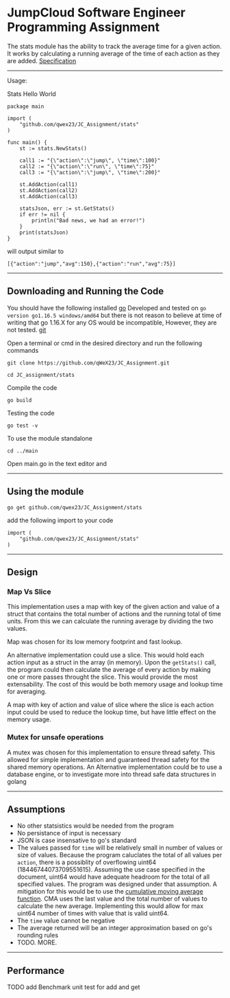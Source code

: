# JumpCloud Software Engineer Programming Assignment

The stats module has the ability to track the average  time for a given action. It works by calculating a running average of the time of each action as they are added. [Specification](https://github.com/qWeX23/JC_Assignment/blob/main/Software%20Engineer%20-%20Backend%20Assignment.pdf)

---
Usage:

Stats Hello World 
```
package main

import (
	"github.com/qwex23/JC_Assignment/stats"
)

func main() {
    st := stats.NewStats()

	call1 := "{\"action\":\"jump\", \"time\":100}"
	call2 := "{\"action\":\"run\", \"time\":75}"
	call3 := "{\"action\":\"jump\", \"time\":200}"

	st.AddAction(call1)
	st.AddAction(call2)
	st.AddAction(call3)

	statsJson, err := st.GetStats()
	if err != nil {
		println("Bad news, we had an error!")
	}
	print(statsJson)
}
```
will output similar to 

`[{"action":"jump","avg":150},{"action":"run","avg":75}]`


---
## Downloading and Running the Code

You should have the following installed 
[go](https://golang.org/dl/) Developed and tested on `go version go1.16.5 windows/amd64` but there is not reason to believe at time of writing that go 1.16.X for any OS would be incompatible, However, they are not tested. 
[git](https://git-scm.com/downloads) 

Open a terminal or cmd in the desired directory and run the following commands

`git clone https://github.com/qWeX23/JC_Assignment.git`

`cd JC_assignment/stats`

Compile the code 

`go build`

Testing the code

`go test -v`

To use the module standalone

`cd ../main`

Open main.go in the text editor and 

---
## Using the module

`go get github.com/qwex23/JC_Assignment/stats`

add the following import to your code 
```
import (
	"github.com/qwex23/JC_Assignment/stats"
)
```
---

## Design

### Map Vs Slice 

This implementation uses a map with key of the given action and value of a struct that contains the total number of actions and the running total of time units. From this we can calculate the running average by dividing the two values. 

Map was chosen for its low memory footprint and fast lookup.

An alternative implementation could use a slice. This would hold each action input as a struct in the array (in memory). Upon the `getStats()` call, the program could then calculate the average of every action by making one or more passes throught the slice. This would provide the most extensability. The cost of this would be both memory usage and lookup time for averaging. 

 A map with key of action and value of slice where the slice is each action input could be used to reduce the lookup time, but have little effect on the memory usage. 

### Mutex for unsafe operations

A mutex was chosen for this implementation to ensure thread safety. This allowed for simple implementation and guaranteed thread safety for the shared memory operations. An Alternative implementation could be to use a database engine, or to investigate more into thread safe data structures in golang

---

## Assumptions

- No other statsistics would be needed from the program
- No persistance of input is necessary
- JSON is case insensative to go's standard
- The values passed for `time` will be relatively small in number of values or size of values. Because the program caluclates the total of all values per `action`, there is a possiblity of overflowing uint64 (18446744073709551615). Assuming the use case specified in the document, uint64 would have adequate headroom for the total of all specified values. The program was designed under that assumption. A mitigation for this would be to use the [cumulative moving average function](https://en.wikipedia.org/wiki/Moving_average). CMA uses the last value and the total number of values to calculate the new average. Implementing this would allow for max uint64 number of times with value that is valid uint64.
- The `time` value cannot be negative
- The average returned will be an integer approximation based on go's rounding rules
- TODO. MORE.


---
## Performance

TODO add Benchmark unit test for add and get

